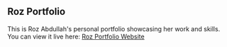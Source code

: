 ## Roz Portfolio

This is Roz Abdullah's personal portfolio showcasing her work and skills.  
You can view it live here: [Roz Portfolio Website](https://rabakkar.github.io/repo-test/)

